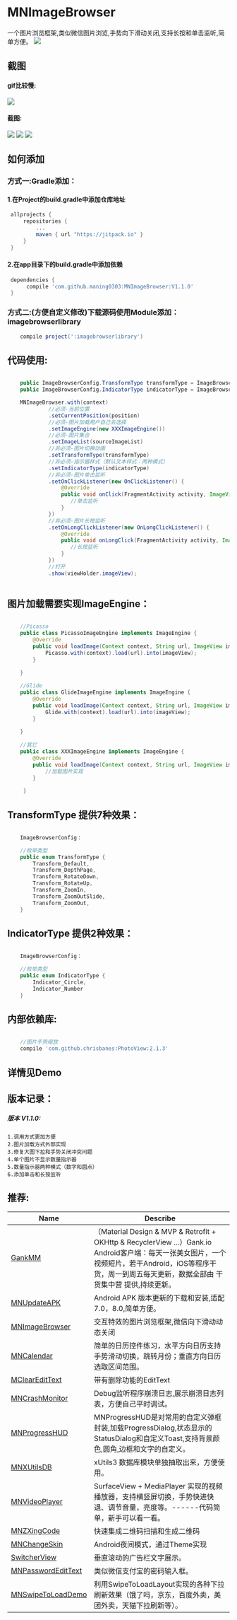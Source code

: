 # MNImageBrowser
一个图片浏览框架,类似微信图片浏览,手势向下滑动关闭,支持长按和单击监听,简单方便。
[![](https://jitpack.io/v/maning0303/MNImageBrowser.svg)](https://jitpack.io/#maning0303/MNImageBrowser)

## 截图

#### gif比较慢:
![](https://github.com/maning0303/MNImageBrowser/raw/master/screenshots/mn_imagebrowser001.gif)

#### 截图:
![](https://github.com/maning0303/MNImageBrowser/raw/master/screenshots/mn_imagebrowser002.png)
![](https://github.com/maning0303/MNImageBrowser/raw/master/screenshots/mn_imagebrowser004.png)
![](https://github.com/maning0303/MNImageBrowser/raw/master/screenshots/mn_imagebrowser003.png)

## 如何添加

### 方式一:Gradle添加：
   #### 1.在Project的build.gradle中添加仓库地址

   ``` gradle
   	allprojects {
   		repositories {
   			...
   			maven { url "https://jitpack.io" }
   		}
   	}
   ```

   #### 2.在app目录下的build.gradle中添加依赖
   ``` gradle
   	dependencies {
   	     compile 'com.github.maning0303:MNImageBrowser:V1.1.0'
   	}
   ```

### 方式二:(方便自定义修改)下载源码使用Module添加：imagebrowserlibrary

``` gradle
	compile project(':imagebrowserlibrary')

```

## 代码使用:
``` java

    public ImageBrowserConfig.TransformType transformType = ImageBrowserConfig.TransformType.Transform_Default;
    public ImageBrowserConfig.IndicatorType indicatorType = ImageBrowserConfig.IndicatorType.Indicator_Number;

    MNImageBrowser.with(context)
             //必须-当前位置
             .setCurrentPosition(position)
             //必须-图片加载用户自己去选择
             .setImageEngine(new XXXImageEngine())
             //必须-图片集合
             .setImageList(sourceImageList)
             //非必须-图片切换动画
             .setTransformType(transformType)
             //非必须-指示器样式（默认文本样式：两种模式）
             .setIndicatorType(indicatorType)
             //非必须-图片单击监听
             .setOnClickListener(new OnClickListener() {
                 @Override
                 public void onClick(FragmentActivity activity, ImageView view, int position, String url) {
                    //单击监听
                 }
             })
             //非必须-图片长按监听
             .setOnLongClickListener(new OnLongClickListener() {
                 @Override
                 public void onLongClick(FragmentActivity activity, ImageView imageView, int position, String url) {
                    //长按监听
                 }
             })
             //打开
             .show(viewHolder.imageView);
    
```


## 图片加载需要实现ImageEngine：
``` java

    //Picasso
    public class PicassoImageEngine implements ImageEngine {
        @Override
        public void loadImage(Context context, String url, ImageView imageView) {
            Picasso.with(context).load(url).into(imageView);
        }
    
    }
    
    //Glide
    public class GlideImageEngine implements ImageEngine {
        @Override
        public void loadImage(Context context, String url, ImageView imageView) {
            Glide.with(context).load(url).into(imageView);
        }
    
    }
    
    //其它
    public class XXXImageEngine implements ImageEngine {
        @Override
        public void loadImage(Context context, String url, ImageView imageView) {
            //加载图片实现
        }
        
     }

```


## TransformType 提供7种效果：
``` java

    ImageBrowserConfig：

    //枚举类型
    public enum TransformType {
        Transform_Default,
        Transform_DepthPage,
        Transform_RotateDown,
        Transform_RotateUp,
        Transform_ZoomIn,
        Transform_ZoomOutSlide,
        Transform_ZoomOut,
    }

```

## IndicatorType 提供2种效果：
``` java

    ImageBrowserConfig：

    //枚举类型
    public enum IndicatorType {
        Indicator_Circle,
        Indicator_Number
    }

```


## 内部依赖库:
``` gradle

    //图片手势缩放
    compile 'com.github.chrisbanes:PhotoView:2.1.3'

```

## 详情见Demo

## 版本记录：
##### 版本 V1.1.0:
    1.调用方式更加方便
    2.图片加载方式外部实现
    3.修复大图下拉和手势关闭冲突问题
    4.单个图片不显示数量指示器
    5.数量指示器两种模式（数字和圆点）
    6.添加单击和长按监听

## 推荐:
Name | Describe |
--- | --- |
[GankMM](https://github.com/maning0303/GankMM) | （Material Design & MVP & Retrofit + OKHttp & RecyclerView ...）Gank.io Android客户端：每天一张美女图片，一个视频短片，若干Android，iOS等程序干货，周一到周五每天更新，数据全部由 干货集中营 提供,持续更新。 |
[MNUpdateAPK](https://github.com/maning0303/MNUpdateAPK) | Android APK 版本更新的下载和安装,适配7.0，8.0,简单方便。 |
[MNImageBrowser](https://github.com/maning0303/MNImageBrowser) | 交互特效的图片浏览框架,微信向下滑动动态关闭 |
[MNCalendar](https://github.com/maning0303/MNCalendar) | 简单的日历控件练习，水平方向日历支持手势滑动切换，跳转月份；垂直方向日历选取区间范围。 |
[MClearEditText](https://github.com/maning0303/MClearEditText) | 带有删除功能的EditText |
[MNCrashMonitor](https://github.com/maning0303/MNCrashMonitor) | Debug监听程序崩溃日志,展示崩溃日志列表，方便自己平时调试。 |
[MNProgressHUD](https://github.com/maning0303/MNProgressHUD) | MNProgressHUD是对常用的自定义弹框封装,加载ProgressDialog,状态显示的StatusDialog和自定义Toast,支持背景颜色,圆角,边框和文字的自定义。 |
[MNXUtilsDB](https://github.com/maning0303/MNXUtilsDB) | xUtils3 数据库模块单独抽取出来，方便使用。 |
[MNVideoPlayer](https://github.com/maning0303/MNVideoPlayer) | SurfaceView + MediaPlayer 实现的视频播放器，支持横竖屏切换，手势快进快退、调节音量，亮度等。------代码简单，新手可以看一看。 |
[MNZXingCode](https://github.com/maning0303/MNZXingCode) | 快速集成二维码扫描和生成二维码 |
[MNChangeSkin](https://github.com/maning0303/MNChangeSkin) | Android夜间模式，通过Theme实现 |
[SwitcherView](https://github.com/maning0303/SwitcherView) | 垂直滚动的广告栏文字展示。 |
[MNPasswordEditText](https://github.com/maning0303/MNPasswordEditText) | 类似微信支付宝的密码输入框。 |
[MNSwipeToLoadDemo](https://github.com/maning0303/MNSwipeToLoadDemo) | 利用SwipeToLoadLayout实现的各种下拉刷新效果（饿了吗，京东，百度外卖，美团外卖，天猫下拉刷新等）。 |

